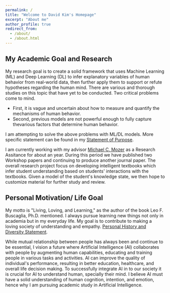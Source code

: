 ```yaml
---
permalink: /
title: "Welcome to David Kim's Homepage"
excerpt: "About me"
author_profile: true
redirect_from: 
  - /about/
  - /about.html
---
```


## My Academic Goal and Research
My research goal is to create a solid framework that uses Machine Learning (ML) and Deep Learning (DL) to infer explanatory variables of human behavior from real-world data, then further apply them to support or refute hypotheses regarding the human mind. There are various and thorough studies on this topic that have yet to be conducted. Two critical problems come to mind.

* First, it is vague and uncertain about how to measure and quantify the mechanisms of human behavior. 
* Second, previous models are not powerful enough to fully capture thevarious factors that determine human behavior. 

I am attempting to solve the above problems with ML/DL models. More specific statement can be found in my [Statement of Purpose](https://daki7711.github.io/files/Statement_of_Purpose.pdf).

 I am currently working with my advisor [Michael C. Mozer](https://www.cs.colorado.edu/~mozer/index.php) as a Research Assitance for about an year. During this period we have published two Workshop papers and continuing to produce another journal paper. The overall research project focus on developing intelligent textbooks which infer student understanding based on students' interactions with the textbooks. Given a model of the student's knowledge state, we then hope to customize material for further study and review.
 
 
## Personal Motivation/ Life Goal
 My motto is "Living, Loving, and Learning," as the author of the book Leo F. Buscaglia, Ph.D. mentioned. I always pursue learning new things not only in academia but in my everyday life. My goal is to contribute to making a loving society of understanding and empathy. [Personal History and Diversity Statement](https://daki7711.github.io/files/Personal%20History%20and%20Diversity%20Statement.pdf). 
 
 While mutual relationship between people has always been and continue to be essential, I vision a future where Artificial Intelligence (AI) collaborates with people by augmenting human capabilities, educating and training people in various tasks and activities. AI can improve the quality of individual's performance, resulting in better education, healthcare, and overall life decision making. To successfully integrate AI in to our society it is crucial for AI to understand human, specially their mind. I believe AI must have a solid understanding of human cognition, intention, and emotion, hence why I am pursuing academic study in Artificial Intelligence.

<!---Data were collected in collaboration with [OpenStax](https://openstax.org/), a nonprofit organization that supports open-access college-level digital textbooks. For two full semesters data were collected in Biology, Physics, Sociology, and History classes with 11,134 students. In these classes, students were able to highlight and add annotations to their e-textbooks while reading. Of the 11,134 students, 2,829 used the highlighting facility. Given the record of these highlights and annotation, we attempt to infer student comprehension, as assessed by a quiz that students take at the end of each section as well as delayed review questions administered about a week after initial reading.--->

<!---The goal is to predict quiz performance from the pattern of highlighting. In the previous workshop paper, we built separate linear models for each section of text.  (A section of text is the unit we analyze and the unit that students are quizzed on.) The input data used for prediction is a high dimensional binary feature vector where each feature indicates whether or not a given word of a section is highlighted. The first hurdle was to find the best representation of highlights as input to the linear model. In my [previous work](https://www.cs.colorado.edu/~mozer/Research/Selected%20Publications/reprints/Kimetal2020.pdf), we found that parsing the whole passage into words and reducing the dimension using PCA (Principal Component Analysis) can explain about 13% variance of the test performance. Although, this is an exciting result, this method has two problems. First, is that it is yet to be proven to be generalized in different sections and second it is extremely limited in that it is text dependent: we build a separate model for each section of text and therefore require training data for each section.
--->


